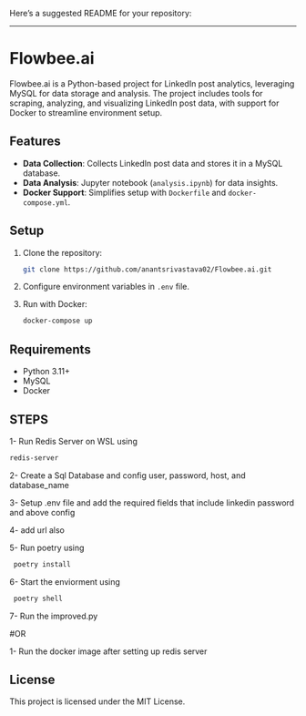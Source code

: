 Here’s a suggested README for your repository:

---

# Flowbee.ai

Flowbee.ai is a Python-based project for LinkedIn post analytics, leveraging MySQL for data storage and analysis. The project includes tools for scraping, analyzing, and visualizing LinkedIn post data, with support for Docker to streamline environment setup.

## Features

- **Data Collection**: Collects LinkedIn post data and stores it in a MySQL database.
- **Data Analysis**: Jupyter notebook (`analysis.ipynb`) for data insights.
- **Docker Support**: Simplifies setup with `Dockerfile` and `docker-compose.yml`.

## Setup

1. Clone the repository:
   ```bash
   git clone https://github.com/anantsrivastava02/Flowbee.ai.git
   ```

2. Configure environment variables in `.env` file.

3. Run with Docker:
   ```bash
   docker-compose up
   ```

## Requirements

- Python 3.11+
- MySQL
- Docker

## STEPS
   1- Run Redis Server on WSL using
   ```bash
   redis-server
   ```
     
  2- Create a Sql Database and config user, password, host, and database_name
  
  3- Setup .env file and add the required fields that include linkedin password and above config
  
  4- add url also
  
  5- Run poetry using
  ```bash
   poetry install
   ```
     
  6- Start the enviorment using
  ```bash
   poetry shell
   ```
     
  7- Run the improved.py
  

 #OR 
 
  1- Run the docker image after setting up redis server 
  
 
## License

This project is licensed under the MIT License.
